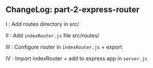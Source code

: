 ChangeLog: part-2-express-router
-------------------------
I   : Add routes directory in src/

II  : Add `indexRouter.js` file src/routes/

III : Configure router in `indexRouter.js` + export

IV  : Import indexRouter + add to express app in `server.js`
